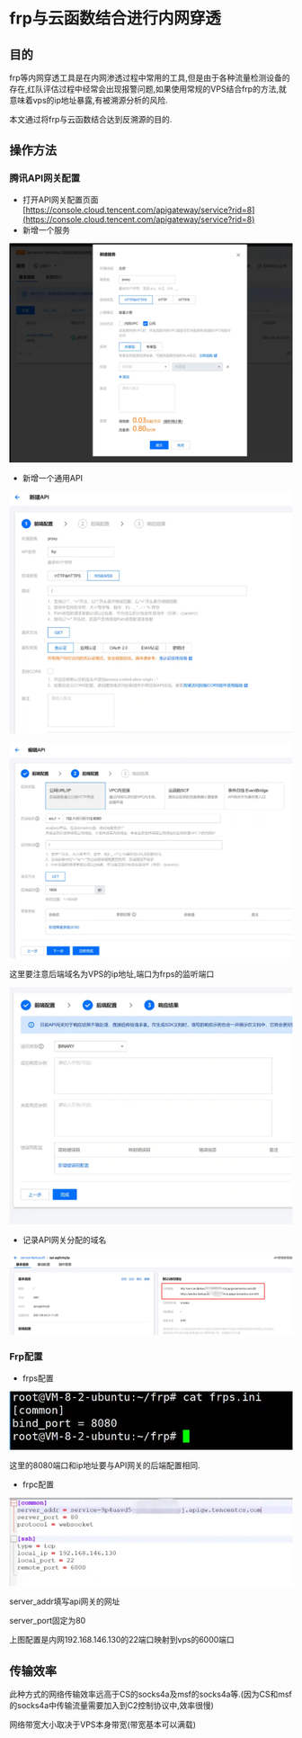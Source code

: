 # frp与云函数结合进行内网穿透

## 目的
frp等内网穿透工具是在内网渗透过程中常用的工具,但是由于各种流量检测设备的存在,红队评估过程中经常会出现报警问题,如果使用常规的VPS结合frp的方法,就意味着vps的ip地址暴露,有被溯源分析的风险.

本文通过将frp与云函数结合达到反溯源的目的.

## 操作方法
### 腾讯API网关配置
+ 打开API网关配置页面[https://console.cloud.tencent.com/apigateway/service?rid=8](https://console.cloud.tencent.com/apigateway/service?rid=8)
+ 新增一个服务

![1634090663591-21fd14e5-4b1f-4ee6-bc83-e5dc97f6469f.webp](./img/mS1Wv1c9fDwVjt8Z/1634090663591-21fd14e5-4b1f-4ee6-bc83-e5dc97f6469f-283494.webp)

+ 新增一个通用API

![1634090759254-771c1859-04bc-40a6-b7de-f6e0dae51f0f.webp](./img/mS1Wv1c9fDwVjt8Z/1634090759254-771c1859-04bc-40a6-b7de-f6e0dae51f0f-959819.webp)

![1634090859581-79625c41-4a2e-4510-a31b-43ae20fd3e47.webp](./img/mS1Wv1c9fDwVjt8Z/1634090859581-79625c41-4a2e-4510-a31b-43ae20fd3e47-030096.webp)

这里要注意后端域名为VPS的ip地址,端口为frps的监听端口

![1634090882550-569fbedc-6712-42f9-9455-64452e804456.webp](./img/mS1Wv1c9fDwVjt8Z/1634090882550-569fbedc-6712-42f9-9455-64452e804456-805417.webp)

+ 记录API网关分配的域名

![1634090955652-10ebcf32-7d63-4f8b-98d5-8b0357410a7c.webp](./img/mS1Wv1c9fDwVjt8Z/1634090955652-10ebcf32-7d63-4f8b-98d5-8b0357410a7c-961078.webp)



### Frp配置
+ frps配置

![1634091063108-c02c8d28-3e8b-4e73-b0e0-e2a45f54f83e.webp](./img/mS1Wv1c9fDwVjt8Z/1634091063108-c02c8d28-3e8b-4e73-b0e0-e2a45f54f83e-130617.webp)

这里的8080端口和ip地址要与API网关的后端配置相同.

+ frpc配置

![1634091184464-98d3c083-b48d-41ef-a5bc-4643f6243bb0.webp](./img/mS1Wv1c9fDwVjt8Z/1634091184464-98d3c083-b48d-41ef-a5bc-4643f6243bb0-240430.webp)

server_addr填写api网关的网址

server_port固定为80

上图配置是内网192.168.146.130的22端口映射到vps的6000端口

## 传输效率
此种方式的网络传输效率远高于CS的socks4a及msf的socks4a等.(因为CS和msf的socks4a中传输流量需要加入到C2控制协议中,效率很慢)

网络带宽大小取决于VPS本身带宽(带宽基本可以满载)



